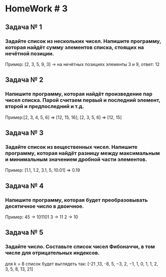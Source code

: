 # HomeWork # 3

## Задача № 1
### Задайте список из нескольких чисел. Напишите программу, которая найдёт сумму элементов списка, стоящих на нечётной позиции.

Пример: [2, 3, 5, 9, 3] -> на нечётных позициях элементы 3 и 9, ответ: 12


## Задача № 2
### Напишите программу, которая найдёт произведение пар чисел списка. Парой считаем первый и последний элемент, второй и предпоследний и т.д.

Пример:[2, 3, 4, 5, 6] => [12, 15, 16];
       [2, 3, 5, 6] => [12, 15]

## Задача № 3
### Задайте список из вещественных чисел. Напишите программу, которая найдёт разницу между максимальным и минимальным значением дробной части элементов.

Пример:
 [1.1, 1.2, 3.1, 5, 10.01] => 0.19

## Задача № 4
### Напишите программу, которая будет преобразовывать десятичное число в двоичное.

Пример:
45 -> 101101
3 -> 11
2 -> 10

## Задача № 5
### Задайте число. Составьте список чисел Фибоначчи, в том числе для отрицательных индексов.

для k = 8 список будет выглядеть так: [-21 ,13, -8, 5, −3, 2, −1, 1, 0, 1, 1, 2, 3, 5, 8, 13, 21]

